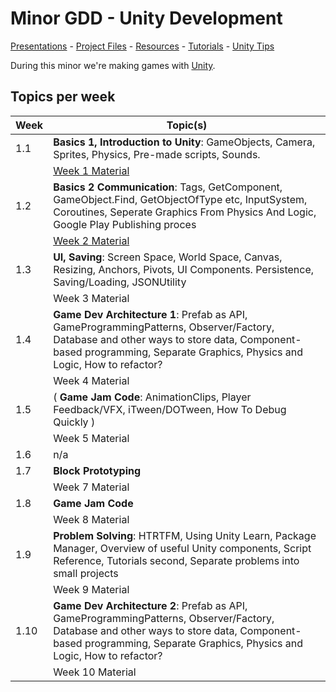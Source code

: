 # Minor GDD - Unity Development

[Presentations](https://hr-cmgt.github.io/Minor-GDD-Unity/) -
[Project Files](projectfiles/) - 
[Resources](classes/00_resources.md) - 
[Tutorials](classes/00_tutorials.md) -
[Unity Tips](classes/00_unity.md)

During this minor we're making games with [Unity](https://unity.com/).

## Topics per week

| Week | Topic(s) 
|------|---------
| 1.1 | **Basics 1, Introduction to Unity**: GameObjects, Camera, Sprites, Physics, Pre-made scripts, Sounds. 
|  | [Week 1 Material](./classes/01_basics1.md)
| 1.2 | **Basics 2 Communication**: Tags, GetComponent, GameObject.Find, GetObjectOfType etc, InputSystem, Coroutines, Seperate Graphics From Physics And Logic, Google Play Publishing proces
|  | [Week 2 Material](./classes/02_basics2.md)
| 1.3 | **UI, Saving**:  Screen Space, World Space, Canvas, Resizing, Anchors, Pivots, UI Components. Persistence, Saving/Loading, JSONUtility
|  | <!--[Week 3 Material](./classes/03_UI.md) --> Week 3 Material
| 1.4 | **Game Dev Architecture 1**: Prefab as API, GameProgrammingPatterns, Observer/Factory, Database and other ways to store data, Component-based programming, Separate Graphics, Physics and Logic, How to refactor?
|  | <!-- [Week 4 Material](./classes/04_architecture1.md) --> Week 4 Material
| 1.5 | ( **Game Jam Code**: AnimationClips, Player Feedback/VFX, iTween/DOTween, How To Debug Quickly )
|  | <!-- [Week 5 Material](./classes/05_8_gamejam.md) --> Week 5 Material
| 1.6 | n/a
| 1.7 | **Block Prototyping** 
|  | <!-- [Week 7 Material](./classes/07_blockprototyping.md) --> Week 7 Material
| 1.8 | **Game Jam Code**  
|  | <!-- [Week 8 Material](./classes/05_8_gamejam.md) --> Week 8 Material
| 1.9 | **Problem Solving**: HTRTFM, Using Unity Learn, Package Manager, Overview of useful Unity components, Script Reference, Tutorials second, Separate problems into small projects
|  | <!--  [Week 9 Material](./classes/09_problemsolving.md) --> Week 9 Material
| 1.10 | **Game Dev Architecture 2**: Prefab as API, GameProgrammingPatterns, Observer/Factory, Database and other ways to store data, Component-based programming, Separate Graphics, Physics and Logic, How to refactor?
|  | <!--  [Week 10 Material](./classes/10_architecture2.md) --> Week 10 Material
